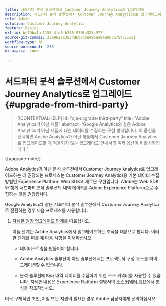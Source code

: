 ```yaml
---
title: 서드파티 분석 솔루션에서 Customer Journey Analytics로 업그레이드
description: 서드파티 분석 솔루션에서 Customer Journey Analytics로 업그레이드하는 방법 알아보기
role: Admin
solution: Customer Journey Analytics
feature: Basics
exl-id: bc79ba1a-1153-4fe8-b265-9703a323c977
source-git-commit: 33e962bc3834d6b7d0a49bea9aa06c67547351c1
workflow-type: ht
source-wordcount: '238'
ht-degree: 100%

---
```


# 서드파티 분석 솔루션에서 Customer Journey Analytics로 업그레이드 {#upgrade-from-third-party}

<!-- markdownlint-disable MD034 -->

>[!CONTEXTUALHELP]
>id="cja-upgrade-third-party"
>title="Adobe Analytics가 아닌 제품"
>abstract="Google Analytics와 같은 Adobe Analytics가 아닌 제품에 대한 데이터를 수집하는 구현 방식입니다. 이 옵션을 선택하면 Adobe Analytics가 아닌 제품에서 Customer Journey Analytics로 업그레이드할 때 적용되지 않는 업그레이드 안내서의 여러 옵션이 비활성화됩니다."

<!-- markdownlint-enable MD034 -->

{{upgrade-note}}

Adobe Analytics가 아닌 분석 솔루션에서 Customer Journey Analytics로 업그레이드하는 데 권장되는 프로세스는 Customer Journey Analytics용 기본 데이터 수집 방법인 Experience Platform Web SDK의 새로운 구현입니다. Adobe는 Web SDK와 함께 서드파티 분석 솔루션의 내역 데이터를 Adobe Experience Platform으로 수집하는 것을 권장합니다.

<!-- After you have enough historical data using the Experience Platform Web SDK and you have fully transitioned to Customer Journey Analytics, the Analytics source connector can be turned off and the Web SDK can be used exclusively. -->

Google Analytics와 같은 서드파티 분석 솔루션에서 Customer Journey Analytics로 전환하는 경우 다음 프로세스를 사용합니다.

1. [자세한 권장 업그레이드 단계](/help/getting-started/cja-upgrade/cja-upgrade-recommendations.md#detailed-recommended-upgrade-steps)를 따르십시오.

   이들 단계는 Adobe Analytics에서 업그레이드하는 조직을 대상으로 합니다. 이러한 단계를 따를 때 다음 사항을 이해하십시오.

   * 데이터스트림을 만들어야 합니다.

   * Adobe Analytics 솔루션이 아닌 솔루션에서는 프로젝트와 구성 요소를 마이그레이션할 수 없습니다.

   * 분석 솔루션에 따라 내역 데이터를 수집하기 위한 소스 커넥터를 사용할 수 있습니다. 자세한 내용은 Experience Platform 설명서의 [소스 커넥터 개요](https://experienceleague.adobe.com/ko/docs/experience-platform/sources/home)에서 [분석](https://experienceleague.adobe.com/ko/docs/experience-platform/sources/home#analytics)을 참조하십시오.


더욱 구체적인 조언, 지침 또는 지원이 필요한 경우 Adobe 담당자에게 문의하십시오.

